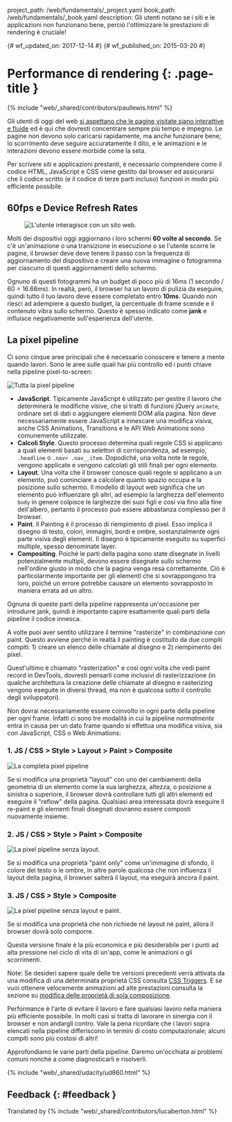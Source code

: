 project_path: /web/fundamentals/_project.yaml book_path: /web/fundamentals/_book.yaml description: Gli utenti notano se i siti e le applicazioni non funzionano bene, perciò l'ottimizzare le prestazioni di rendering è cruciale!

{# wf_updated_on: 2017-12-14 #} {# wf_published_on: 2015-03-20 #}

# Performance di rendering {: .page-title }

{% include "web/_shared/contributors/paullewis.html" %}

Gli utenti di oggi del web [si aspettano che le pagine visitate siano interattive e fluide](https://paul.kinlan.me/what-news-readers-want/) ed è qui che dovresti concentrare sempre più tempo e impegno. Le pagine non devono solo caricarsi rapidamente, ma anche funzionare bene; lo scorrimento deve seguire accuratamente il dito, e le animazioni e le interazioni devono essere morbide come la seta.

Per scrivere siti e applicazioni prestanti, è necessario comprendere come il codice HTML, JavaScript e CSS viene gestito dal browser ed assicurarsi che il codice scritto (e il codice di terze parti incluso) funzioni in modo più efficiente possibile.

## 60fps e Device Refresh Rates

<div class="attempt-right">
  <figure>
    <img src="images/intro/response.jpg" alt="L'utente interagisce con un sito web.">
  </figure>
</div>

Molti dei dispositivi oggi aggiornano i loro schermi **60 volte al secondo**. Se c'è un'animazione o una transizione in esecuzione o se l'utente scorre le pagine, il browser deve deve tenere il passo con la frequenza di aggiornamento del dispositivo e creare una nuova immagine o fotogramma per ciascuno di questi aggiornamenti dello schermo.

Ognuno di questi fotogrammi ha un budget di poco più di 16ms (1 secondo / 60 = 16.66ms). In realtà, però, il browser ha un lavoro di pulizia da eseguire, quindi tutto il tuo lavoro deve essere completato entro **10ms**. Quando non riesci ad adempiere a questo budget, la percentuale di frame scende e il contenuto vibra sullo schermo. Questo è spesso indicato come **jank** e influisce negativamente sull'esperienza dell'utente.

## La pixel pipeline

Ci sono cinque aree principali che è necessario conoscere e tenere a mente quando lavori. Sono le aree sulle quali hai più controllo ed i punti chiave nella pipeline pixel-to-screen:

<img src="images/intro/frame-full.jpg"  alt="Tutta la pixel pipeline" />

* **JavaScript**. Tipicamente JavaScript è utilizzato per gestire il lavoro che determinerà le modifiche visive, che si tratti di funzioni jQuery `animate`, ordinare set di dati o aggiungere elementi DOM alla pagina. Non deve necessariamente essere JavaScript a innescare una modifica visiva, anche CSS Animations, Transitions e le API Web Animations sono comunemente utilizzate.
* **Calcoli Style**. Questo processo determina quali regole CSS si applicano a quali elementi basati su selettori di corrispondenza, ad esempio, `.headline` o `.nav> .nav__item`. Dopodiché, una volta note le regole, vengono applicate e vengono calcolati gli stili finali per ogni elemento.
* **Layout**. Una volta che il browser conosce quali regole si applicano a un elemento, può cominciare a calcolare quanto spazio occupa e la posizione sullo schermo. Il modello di layout web significa che un elemento può influenzare gli altri, ad esempio la larghezza dell'elemento `body` in genere colpisce le larghezze dei suoi figli e così via fino alla fine dell'albero, pertanto il processo può essere abbastanza complesso per il browser.
* **Paint**. Il Painting è il processo di riempimento di pixel. Esso implica il disegno di testo, colori, immagini, bordi e ombre, sostanzialmente ogni parte visiva degli elementi. Il disegno è tipicamente eseguito su superfici multiple, spesso denominate layer.
* **Compositing**. Poiché le parti della pagina sono state disegnate in livelli potenzialmente multipli, devono essere disegnate sullo schermo nell'ordine giusto in modo che la pagina venga resa correttamente. Ciò è particolarmente importante per gli elementi che si sovrappongono tra loro, poiché un errore potrebbe causare un elemento sovrapposto in maniera errata ad un altro.

Ognuna di queste parti della pipeline rappresenta un'occasione per introdurre jank, quindi è importante capire esattamente quali parti della pipeline il codice innesca.

A volte puoi aver sentito utilizzare il termine "rasterize" in combinazione con paint. Questo avviene perché in realtà il painting è costituito da due compiti compiti: 1) creare un elenco delle chiamate al disegno e 2) riempimento dei pixel.

Quest'ultimo è chiamato "rasterization" e così ogni volta che vedi paint record in DevTools, dovresti pensarli come inclusivi di rasterizzazione (in qualche architettura la creazione delle chiamate al disegno e rasterizing vengono eseguite in diversi thread, ma non è qualcosa sotto il controllo degli sviluppatori).

Non dovrai necessariamente essere coinvolto in ogni parte della pipeline per ogni frame. Infatti ci sono tre modalità in cui la pipeline *normalmente* entra in causa per un dato frame quando si effettua una modifica visiva, sia con JavaScript, CSS o Web Animations:

### 1. JS / CSS > Style > Layout > Paint > Composite

<img src="images/intro/frame-full.jpg"  alt="La completa pixel pipeline" />

Se si modifica una proprietà "layout" con uno dei cambiamenti della geometria di un elemento come la sua larghezza, altezza, o posizione a sinistra o superiore, il browser dovrà controllare tutti gli altri elementi ed eseguire il "reflow" della pagina. Qualsiasi area interessata dovrà eseguire il re-paint e gli elementi finali disegnati dovranno essere composti nuovamente insieme.

### 2. JS / CSS > Style > Paint > Composite

<img src="images/intro/frame-no-layout.jpg" alt="La pixel pipeline senza layout." />

Se si modifica una proprietà "paint only" come un'immagine di sfondo, il colore del testo o le ombre, in altre parole qualcosa che non influenza il layout della pagina, il browser salterà il layout, ma eseguirà ancora il paint.

### 3. JS / CSS > Style > Composite

<img src="images/intro/frame-no-layout-paint.jpg" alt="La pixel pipeline senza layout e paint." />

Se si modifica una proprietà che non richiede né layout né paint, allora il browser dovrà solo comporre.

Questa versione finale è la più economica e più desiderabile per i punti ad alta pressione nel ciclo di vita di un'app, come le animazioni o gli scorrimenti.

Note: Se desideri sapere quale delle tre versioni precedenti verrà attivata da una modifica di una determinata proprietà CSS consulta [CSS Triggers](https://csstriggers.com). E se vuoi ottenere velocemente animazioni ad alte prestazioni consulta la sezione su [modifica delle proprietà di sola composizione](stick-to-compositor-only-properties-and-manage-layer-count).

Performance è l'arte di evitare il lavoro e fare qualsiasi lavoro nella maniera più efficiente possibile. In molti casi si tratta di lavorare in sinergia con il browser e non andargli contro. Vale la pena ricordare che i lavori sopra elencati nella pipeline differiscono in termini di costo computazionale; alcuni compiti sono più costosi di altri!

Approfondiamo le varie parti della pipeline. Daremo un'occhiata ai problemi comuni nonché a come diagnosticarli e risolverli.

{% include "web/_shared/udacity/ud860.html" %}

## Feedback {: #feedback }

Translated by {% include "web/_shared/contributors/lucaberton.html" %}